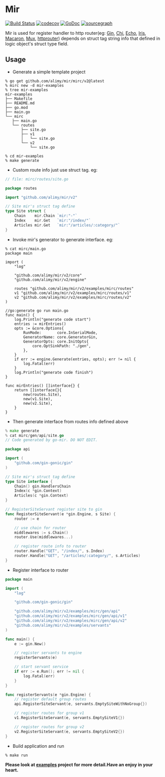 # Mir
[![Build Status](https://api.travis-ci.com/alimy/mir.svg?branch=master)](https://travis-ci.com/alimy/mir)
[![codecov](https://codecov.io/gh/alimy/mir/branch/master/graph/badge.svg)](https://codecov.io/gh/alimy/mir)
[![GoDoc](https://godoc.org/github.com/alimy/mir?status.svg)](https://pkg.go.dev/github.com/alimy/mir/v2)
[![sourcegraph](https://img.shields.io/badge/view%20on-Sourcegraph-brightgreen.svg?logo=sourcegraph)](https://sourcegraph.com/github.com/alimy/mir)

Mir is used for register handler to http router(eg: [Gin](https://github.com/gin-gonic/gin), [Chi](https://github.com/go-chi/chi), [Echo](https://github.com/labstack/echo), [Iris](https://github.com/kataras/iris), [Macaron](https://github.com/go-macaron/macaron), [Mux](https://github.com/gorilla/mux), [httprouter](https://github.com/julienschmidt/httprouter))
 depends on struct tag string info that defined in logic object's struct type field.
 
 ## Usage
 
 * Generate a simple template project
 ```
% go get github.com/alimy/mir/mirc/v2@latest
% mirc new -d mir-examples
% tree mir-examples
mir-examples
├── Makefile
├── README.md
├── go.mod
├── main.go
└── mirc
    ├── main.go
    └── routes
        ├── site.go
        ├── v1
        │   └── site.go
        └── v2
            └── site.go

% cd mir-examples
% make generate
 ```
 
 * Custom route info just use struct tag. eg:
```go
// file: mirc/routes/site.go

package routes

import "github.com/alimy/mir/v2"

// Site mir's struct tag define
type Site struct {
	Chain    mir.Chain `mir:"-"`
	Index    mir.Get   `mir:"/index/"`
	Articles mir.Get   `mir:"/articles/:category/"`
}
```

* Invoke mir's generator to generate interface. eg:
```
% cat mirc/main.go
package main

import (
	"log"

	"github.com/alimy/mir/v2/core"
	"github.com/alimy/mir/v2/engine"

	routes "github.com/alimy/mir/v2/examples/mirc/routes"
	v1 "github.com/alimy/mir/v2/examples/mirc/routes/v1"
	v2 "github.com/alimy/mir/v2/examples/mirc/routes/v2"
)

//go:generate go run main.go
func main() {
	log.Println("generate code start")
	entries := mirEntries()
	opts := &core.Options{
		RunMode:       core.InSerialMode,
		GeneratorName: core.GeneratorGin,
		GeneratorOpts: core.InitOpts{
			core.OptSinkPath: "./gen",
		},
	}
	if err := engine.Generate(entries, opts); err != nil {
		log.Fatal(err)
	}
	log.Println("generate code finish")
}

func mirEntries() []interface{} {
	return []interface{}{
		new(routes.Site),
		new(v1.Site),
		new(v2.Site),
	}
}
```

* Then generate interface from routes info defined above
```go
% make generate
% cat mirc/gen/api/site.go
// Code generated by go-mir. DO NOT EDIT.

package api

import (
	"github.com/gin-gonic/gin"
)

// Site mir's struct tag define
type Site interface {
	Chain() gin.HandlersChain
	Index(c *gin.Context)
	Articles(c *gin.Context)
}

// RegisterSiteServant register site to gin
func RegisterSiteServant(e *gin.Engine, s Site) {
	router := e

	// use chain for router
	middlewares := s.Chain()
	router.Use(middlewares...)

	// register route info to router
	router.Handle("GET", "/index/", s.Index)
	router.Handle("GET", "/articles/:category/", s.Articles)
}
```

* Register interface to router
```go
package main

import (
	"log"

	"github.com/gin-gonic/gin"

	"github.com/alimy/mir/v2/examples/mirc/gen/api"
	"github.com/alimy/mir/v2/examples/mirc/gen/api/v1"
	"github.com/alimy/mir/v2/examples/mirc/gen/api/v2"
	"github.com/alimy/mir/v2/examples/servants"
)

func main() {
	e := gin.New()

	// register servants to engine
	registerServants(e)

	// start servant service
	if err := e.Run(); err != nil {
		log.Fatal(err)
	}
}

func registerServants(e *gin.Engine) {
	// register default group routes
	api.RegisterSiteServant(e, servants.EmptySiteWithNoGroup{})

	// register routes for group v1
	v1.RegisterSiteServant(e, servants.EmptySiteV1{})

	// register routes for group v2
	v2.RegisterSiteServant(e, servants.EmptySiteV2{})
}
```

* Build application and run

```shell
% make run
```
**Please look at [examples](examples) project for more detail.Have an enjoy in your heart.**
